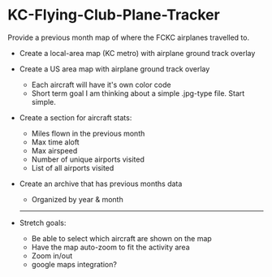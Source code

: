 # KC-Flying-Club-Plane-Tracker

Provide a previous month map of where the FCKC airplanes travelled to.


- Create a local-area map (KC metro) with airplane ground track overlay
- Create a US area map with airplane ground track overlay
	- Each aircraft will have it's own color code
	- Short term goal I am thinking about a simple .jpg-type file. Start simple.
  
- Create a section for aircraft stats:
	- Miles flown in the previous month
	- Max time aloft
	- Max airspeed
	- Number of unique airports visited
	- List of all airports visited
  
- Create an archive that has previous months data
	- Organized by year & month
	
	---
	
- Stretch goals:
	- Be able to select which aircraft are shown on the map
	- Have the map auto-zoom to fit the activity area
	- Zoom in/out
	- google maps integration?
  

